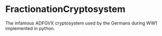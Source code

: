 # FractionationCryptosystem
The infamous ADFGVX cryptosystem used by the Germans during WW1 implemented in python.
